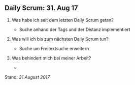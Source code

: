 ## Daily Scrum: 31. Aug 17

1. Was habe ich seit dem letzten Daily Scrum getan?

    - Suche anhand der Tags und der Distanz implementiert

2.  Was will ich bis zum nächsten Daily Scrum tun?
    
    - Suche um Freitextsuche erweitern
        
3.  Was behindert mich bei meiner Arbeit?

    - 
    
Stand: _31.August 2017_